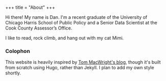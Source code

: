 +++
title = "About"
+++

Hi there! My name is Dan. I'm a recent graduate of the University of Chicago Harris School of Public Policy and a Senior Data Scientist at the Cook County Assessor’s Office.

I like to read, rock climb, and hang out with my cat Mimi.

### Colophon

This website is heavily inspired by [Tom MacWright's blog](https://macwright.com/), though it's built from scratch using Hugo, rather than Jekyll. I plan to add my own style shortly.
